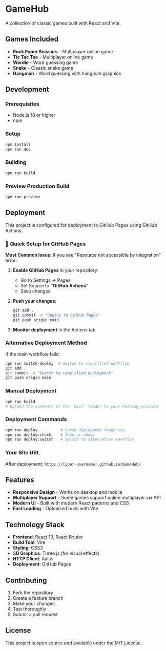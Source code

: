 # GameHub

A collection of classic games built with React and Vite.

## Games Included

- **Rock Paper Scissors** - Multiplayer online game
- **Tic Tac Toe** - Multiplayer online game  
- **Wordle** - Word guessing game
- **Snake** - Classic snake game
- **Hangman** - Word guessing with hangman graphics

## Development

### Prerequisites
- Node.js 18 or higher
- npm

### Setup
```bash
npm install
npm run dev
```

### Building
```bash
npm run build
```

### Preview Production Build
```bash
npm run preview
```

## Deployment

This project is configured for deployment to GitHub Pages using GitHub Actions.

### 🚨 Quick Setup for GitHub Pages

**Most Common Issue**: If you see "Resource not accessible by integration" error:

1. **Enable GitHub Pages** in your repository:
   - Go to Settings → Pages
   - Set Source to **"GitHub Actions"**
   - Save changes

2. **Push your changes**:
   ```bash
   git add .
   git commit -m "Deploy to GitHub Pages"
   git push origin main
   ```

3. **Monitor deployment** in the Actions tab

### Alternative Deployment Method

If the main workflow fails:
```bash
npm run switch-deploy  # Switch to simplified workflow
git add .
git commit -m "Switch to simplified deployment"
git push origin main
```

### Manual Deployment
```bash
npm run build
# Upload the contents of the `dist` folder to your hosting provider
```

### Deployment Commands
```bash
npm run deploy          # Check deployment readiness
npm run deploy:check    # Same as above
npm run deploy:switch   # Switch to alternative workflow
```

### Your Site URL
After deployment: `https://[your-username].github.io/GameHub/`

## Features

- **Responsive Design** - Works on desktop and mobile
- **Multiplayer Support** - Some games support online multiplayer via API
- **Modern UI** - Built with modern React patterns and CSS
- **Fast Loading** - Optimized build with Vite

## Technology Stack

- **Frontend**: React 19, React Router
- **Build Tool**: Vite
- **Styling**: CSS3
- **3D Graphics**: Three.js (for visual effects)
- **HTTP Client**: Axios
- **Deployment**: GitHub Pages

## Contributing

1. Fork the repository
2. Create a feature branch
3. Make your changes
4. Test thoroughly
5. Submit a pull request

## License

This project is open source and available under the MIT License.
